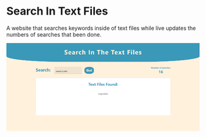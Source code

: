 # Search In Text Files
A website that searches keywords inside of text files while live updates the numbers of searches that been done. 

![website picture](https://github.com/litalporat/SearchInTextFiles/blob/main/search-in-text-files/public/website.png?raw=true)
